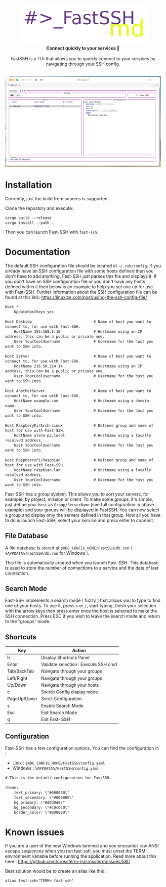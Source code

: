 <div align="center">
    <img src="doc/FastSSH-Logo.png" />
    <br/>
    <b>Connect quickly to your services 🚀</b>
    <br/>
    <br/>
    <div>
        FastSSH is a TUI that allows you to quickly connect to your services by navigating through your SSH config.
    </div>
    <br/>
</div>

![A Screenshot of FastSSH Light Theme](doc/FastSSH-Light.png)

# Installation

Currently, just the build from sources is supported.

Clone the repostory and execute:

```
cargo build --release
cargo install --path .
```

Then you can launch Fast-SSH with `fast-ssh`.

# Documentation
The default SSH configuration file should be located at `~/.ssh/config`. If you already have an SSH configuration file with some hosts defined then you don't have to add anything, Fast-SSH just parses this file and displays it. If you don't have an SSH configuration file or you don't have any hosts defined within it then below is an example to help you set one up for use with Fast-SSH. Further information about the SSH configuration file can be found at this link: https://linuxize.com/post/using-the-ssh-config-file/

```
Host *
    UpdateHostKeys yes

Host Desktop                            # Name of host you want to connect to, for use with Fast-SSH.
    HostName 192.168.1.10               # Hostname using an IP address, this can be a public or private one.
    User YourCoolUsername               # Username for the host you want to SSH into.

Host Server                             # Name of host you want to connect to, for use with Fast-SSH.
    HostName 216.58.214.14              # Hostname using an IP address, this can be a public or private one.
    User YourCoolUsername               # Username for the host you want to SSH into.

Host AnotherServer                      # Name of host you want to connect to, for use with Fast-SSH.
    HostName example.com                # Hostname using a domain name.
    User YourCoolUsername               # Username for the host you want to SSH into.

Host RaspberyPi/Arch-Linux              # Defined group and name of host for use with Fast-SSH.
    HostName alarm-pi.local             # Hostname using a locally resolved address.
    User YourCoolUsername               # Username for the host you want to SSH into.

Host RaspberryPi/Raspbian               # Defined group and name of host for use with Fast-SSH.
    HostName raspbian.lan               # Hostname using a locally resolved address.
    User YourCoolUsername               # Username for the host you want to SSH into.
```

Fast-SSH has a group system. This allows you to sort your servers, for example, by project, mission or client. To make some groups, it's simple, just define your `Host` as `Group/ServerName` (see full configuration in above example) and your groups will be displayed in FastSSH. You can now select a group and display only the servers defined in that group. Now all you have to do is launch Fast-SSH, select your service and press enter to connect.

## File Database
A file database is stored at `$XDG_CONFIG_HOME/FastSSH/db.ron` ( `%APPDATA%/FastSSH/db.ron` for Windows ).

This file is automatically created when you launch Fast-SSH.
This database is used to store the number of connections to a service and the date of last connection.

## Search Mode
Fast-SSH implements a search mode ( fuzzy ) that allows you to type to find one of your hosts. To use it, press `s` or `/`, start typing, finish your selection with the arrow keys then press enter once the host is selected to make the SSH connection. Press ESC if you wish to leave the search mode and return to the "groups" mode.

## Shortcuts
| Key           | Action                               |
| ------------- | -------------                        |
| h             | Display Shortcuts Panel              |
| Enter         | Validate selection : Execute SSH cmd |
| Tab/BackTab   | Navigate through your groups         |
| Left/Right    | Navigate through your groups         |
| Up/Down       | Navigate through your hosts          |
| c             | Switch Config display mode           |
| PageUp/Down   | Scroll Configuration                 |
| s             | Enable Search Mode                   |
| Esc           | Exit Search Mode                     |
| q             | Exit Fast-SSH                        |


## Configuration
Fast-SSH has a few configuration options. You can find the configuration in :
- Unix : `$XDG_CONFIG_HOME/FastSSH/config.yaml`
- Windows : `%APPDATA%/FastSSH/config.yaml`

```
# This is the default configuration for FastSSH.

theme:
    text_primary: \"#000080\"
    text_secondary: \"#000000\"
    bg_primary: \"#d0d0d0\"
    bg_secondary: \"#c0c0c0\"
    border_color: \"#800080\"
```

# Known issues
If you are a user of the new Windows terminal and you encounter raw ANSI escape sequences when you run fast-ssh, you must unset the TERM environment variable before running the application. Read more about this here : https://github.com/crossterm-rs/crossterm/issues/580

Best solution would be to create an alias like this :
```
alias fast-ssh="TERM= fast-ssh"
```
